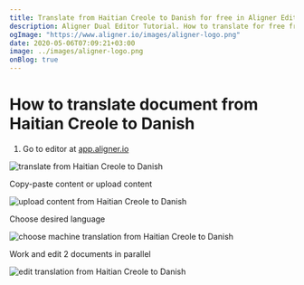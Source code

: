 ```yaml
---
title: Translate from Haitian Creole to Danish for free in Aligner Editor
description: Aligner Dual Editor Tutorial. How to translate for free from Haitian Creole to Danish. Aligner is multilingual document management platform. 
ogImage: "https://www.aligner.io/images/aligner-logo.png"
date: 2020-05-06T07:09:21+03:00
image: ../images/aligner-logo.png
onBlog: true
---
```


# How to translate document from Haitian Creole to Danish

1. Go to editor at [app.aligner.io](https://app.aligner.io "Aligner App web page")

![translate from Haitian Creole to Danish](../aligner-blank-editor.png "translate from Haitian Creole to Danish")

Copy-paste content or upload content

![upload content from Haitian Creole to Danish](../aligner-uploaded-document.png "upload content from Haitian Creole to Danish")

Choose desired language

![choose machine translation from Haitian Creole to Danish](../aligner-language-dropdown.png "choose machine translation from Haitian Creole to Danish")

Work and edit 2 documents in parallel

![edit translation from Haitian Creole to Danish](../aligner-double-sitded-editor.png "edit translation from Haitian Creole to Danish")

